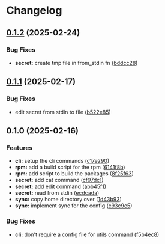 # Changelog

## [0.1.2](https://github.com/joshuachp/mctl/compare/v0.1.1...v0.1.2) (2025-02-24)


### Bug Fixes

* **secret:** create tmp file in from_stdin fn ([bddcc28](https://github.com/joshuachp/mctl/commit/bddcc28ca6a2d3ffe7f974c69e64f7c9b9bf5276))

## [0.1.1](https://github.com/joshuachp/mctl/compare/v0.1.0...v0.1.1) (2025-02-17)


### Bug Fixes

* edit secret from stdin to file ([b522e85](https://github.com/joshuachp/mctl/commit/b522e85f056082020fdcb26618bb4515ec81882b))

## 0.1.0 (2025-02-16)


### Features

* **cli:** setup the cli commands ([c17e290](https://github.com/joshuachp/mctl/commit/c17e29050865851a513e076a0078bdfb33945dde))
* **rpm:** add a build script for the rpm ([6141f8b](https://github.com/joshuachp/mctl/commit/6141f8b6e6ce9459625cf09e557b03c65fa98139))
* **rpm:** add script to build the packages ([8f25f63](https://github.com/joshuachp/mctl/commit/8f25f63d1a3d2943c02832234cf0e99c19814671))
* **secret:** add cat command ([cf97dc1](https://github.com/joshuachp/mctl/commit/cf97dc178e23611757592cfa4a1d16b41ef5aa27))
* **secret:** add edit command ([abb45f1](https://github.com/joshuachp/mctl/commit/abb45f1c69d48297fd08fd51c949c5f52ad1d0fe))
* **secret:** read from stdin ([ecdcada](https://github.com/joshuachp/mctl/commit/ecdcada6aa402a775bd3418494d1a4ca3c4b3ab8))
* **sync:** copy home directory over ([1d43b93](https://github.com/joshuachp/mctl/commit/1d43b939eacdfb51bef16226c3c6a0cd58246157))
* **sync:** implement sync for the config ([c93c9e5](https://github.com/joshuachp/mctl/commit/c93c9e5c6fc88ee3998b37d95683eda40f5d05e3))


### Bug Fixes

* **cli:** don't require a config file for utils command ([f5b4ec8](https://github.com/joshuachp/mctl/commit/f5b4ec89f185a637087e7938439d9e6baf7799ff))
